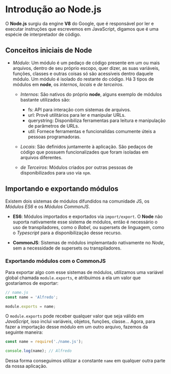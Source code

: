 # Introdução ao Node.js
O __Node.js__ surgiu da engine __V8__ do Google, que é responsável por ler e executar instruções que escrevemos em JavaScript,
digamos que é uma espécie de interpretador de código.

## Conceitos iniciais de Node
- _Módulo_: Um módulo é um pedaço de código presente em um ou mais arquivos, dentro de seu próprio escopo, quer dizer,
as suas variáveis, funções, classes e outras coisas só são acessíveis dentro daquele módulo. Um módulo é isolado do restante do código.
Há 3 tipos de módulos em __node__, os _internos_, _locais_ e _de terceiros_.
  - _Internos_: São nativos do próprio __node__, alguns exemplo de módulos bastante utilizados são:
    - fs: API para interação com sistemas de arquivos.
    - url: Provê utilitários para ler e manipular URLs.
    - querystring: Disponibiliza ferramentas para leitura e manipulação de parâmetros de URLs.
    - util: Fornece ferramentas e funcionalidas comumente úteis a pessoas programadoras.
  
  - _Locais_: São definidos juntamente à aplicação. São pedaços de código que possuem funcionalizades que foram isoladas em arquivos diferentes.

  - _de Terceiros_: Módulos criados por outras pessoas de disponibilizados para uso via `npm`.

## Importando e exportando módulos
Existem dois sistemas de módulos difundidos na comunidade JS, os _Módulos ES6_ e os _Módulos CommonJS_.
- __ES6__: Módulos importados e exportados via `import/export`. O __Node__ não suporta nativamente esse sistema de módulos, então é necessário o uso de transpiladores, como o _Babel_, ou supersets de linguagem, como o _Typescript_ para a disponibilização desse recurso.

- __CommonJS__: Sistemas de módulos implemantado nativamente no _Node_, sem a necessidade de supersets ou transpiladores.

### Exportando módulos com o CommonJS
Para exportar algo com esse sistemas de módulos, utilizamos uma variável global chamada `module.exports`, e atribuimos a ela um valor que gostaríamos de exportar:
```js
// name.js
const name = 'Alfredo';

module.exports = name;
```
O `module.exports` pode receber qualquer valor que seja válido em _JavaScript_, isso inclui variáveis, objetos, funções, classe...
Agora, para fazer a importação desse módulo em um outro arquivo, fazemos da seguinte maneira:
```js
const name = require('./name.js');

console.log(name); // Alfredo
```
Dessa forma conseguimos utilizar a constante `name` em qualquer outra parte da nossa aplicação.
